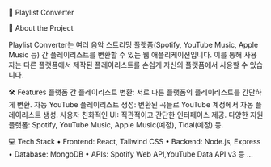 🎵 Playlist Converter

📖 About the Project

Playlist Converter는 여러 음악 스트리밍 플랫폼(Spotify, YouTube Music, Apple Music 등) 간 플레이리스트를 변환할 수 있는 웹 애플리케이션입니다.
이를 통해 사용자는 다른 플랫폼에서 제작된 플레이리스트를 손쉽게 자신의 플랫폼에서 사용할 수 있습니다.

🛠️ Features
플랫폼 간 플레이리스트 변환: 서로 다른 플랫폼의 플레이리스트를 간단하게 변환.
자동 YouTube 플레이리스트 생성: 변환된 곡들로 YouTube 계정에서 자동 플레이리스트 생성.
사용자 친화적인 UI: 직관적이고 간단한 인터페이스 제공.
다양한 지원 플랫폼: Spotify, YouTube Music, Apple Music(예정), Tidal(예정) 등.

💻 Tech Stack
•	Frontend: React, Tailwind CSS
•	Backend: Node.js, Express
•	Database: MongoDB
•	APIs: Spotify Web API,YouTube Data API v3 등 ...
